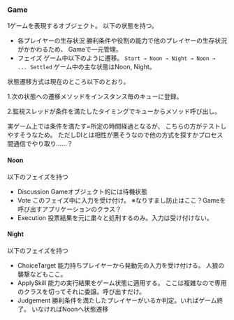 ### Game
1ゲームを表現するオブジェクト。
以下の状態を持つ。

- 各プレイヤーの生存状況
  勝利条件や役割の能力で他のプレイヤーの生存状況がかかわるため、
  Gameで一元管理。
- フェイズ
  ゲーム中以下のように遷移。
`Start → Noon → Night → Noon → ... Settled`
ゲーム中の主な状態はNoon, Night。

状態遷移方式は現在のところ以下のとおり。

1.次の状態への遷移メソッドをインスタンス毎のキューに登録。

2.監視スレッドが条件を満たしたタイミングでキューからメソッド呼び出し。

実ゲーム上では条件を満たす=所定の時間経過となるが、
こちらの方がテストしやすそうなため。
ただしDIとは相性が悪そうなので他の方式を探すかプロセス間通信でやり取り……？

#### Noon
以下のフェイズを持つ

- Discussion
  Gameオブジェクト的には待機状態
- Vote
  このフェイズ中に入力を受け付け。
  ※なりすまし防止はここ？Gameを呼び出すアプリケーションのクラス？
- Execution
  投票結果を元に粛々と処刑するのみ。入力は受け付けない。

#### Night
以下のフェイズを持つ

- ChoiceTarget
  能力持ちプレイヤーから発動先の入力を受け付ける。
  人狼の襲撃などもここ。
- ApplySkill
  能力の実行結果をゲーム状態に適用する。
  ここは複雑なので専用のクラスを切ってそれに委譲。呼び出すだけ。
- Judgement
  勝利条件を満たしたプレイヤーがいるか判定。いればゲーム終了。
  いなければNoonへ状態遷移